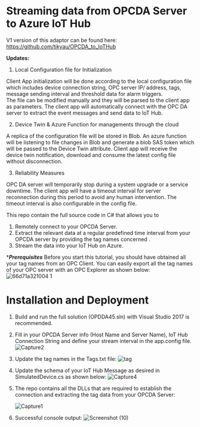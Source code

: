 # Streaming data from OPCDA Server to Azure IoT Hub

V1 version of this adaptor can be found here: https://github.com/tikyau/OPCDA_to_IoTHub

**Updates:**

1. Local Configuration file for Initialization

Client App initialization will be done according to the local configuration file which includes device connection string, OPC server IP/ address, tags, message sending interval and threshold data for alarm triggers.  
The file can be modified manually and they will be parsed to the client app as parameters. The client app will automatically connect with the OPC DA server to extract the event messages and send data to IoT Hub. 

2. Device Twin & Azure Function for managements through the cloud 

A replica of the configuration file will be stored in Blob. An azure function will be listening to file changes in Blob and generate a blob SAS token which will be passed to the Device Twin attribute. Client app will receive the device twin notification, download and consume the latest config file without disconnection. 

3. Reliability Measures 

OPC DA server will temporarily stop during a system upgrade or a service downtime. The client app will have a timeout interval for server reconnection during this period to avoid any human intervention. The timeout interval is also configurable in the config file.  


This repo contain the full source code in C# that allows you to 
1. Remotely connect to your OPCDA Server.
3. Extract the relevant data at a regular predefined time interval from your OPCDA server by providing the tag names concerned .
4. Stream the data into your IoT Hub on Azure.

****Prerequisites***
Before you start this tutorial, you should have obtained all your tag names from an OPC Client. You can easily export all the tag names of your OPC server with an OPC Explorer as shown below:
![66d71a321004 1](https://user-images.githubusercontent.com/17831550/65606541-ac1f2700-dfdd-11e9-981f-e2a27a689ac8.gif)

# Installation and Deployment

1. Build and run the full solution (OPDDA45.sln) with Visual Studio 2017 is recommended. 

2. Fill in your OPCDA Server info (Host Name and Server Name), IoT Hub Connection String and define your stream interval in the app.config file.
   ![Capture2](https://user-images.githubusercontent.com/17831550/65575809-3dbd7300-dfa3-11e9-8145-3561c2f2c7f6.PNG)

3. Update the tag names in the Tags.txt file:
   ![tag](https://user-images.githubusercontent.com/17831550/65658916-37d79880-e05c-11e9-9cfb-53eb9bc68716.png)
   
4. Update the schema of your IoT Hub Message as desired in SimulatedDevice.cs as shown below:
   ![Capture4](https://user-images.githubusercontent.com/17831550/65575755-1e264a80-dfa3-11e9-86fa-c647cd6f90cf.PNG)

5. The repo contains all the DLLs that are required to establish the connection and extracting the tag data from your OPCDA Server:

   ![Capture1](https://user-images.githubusercontent.com/17831550/65575841-5168d980-dfa3-11e9-99a3-83da87348f23.PNG)

6. Successful console output:
   ![Screenshot (10)](https://user-images.githubusercontent.com/17831550/65575696-077ff380-dfa3-11e9-875c-072f0ae4a4bc.png)

